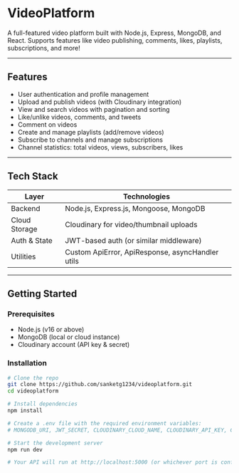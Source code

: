 # VideoPlatform

A full-featured video platform built with Node.js, Express, MongoDB, and React. Supports features like video publishing, comments, likes, playlists, subscriptions, and more!

---

##  Features

- User authentication and profile management  
- Upload and publish videos (with Cloudinary integration)  
- View and search videos with pagination and sorting  
- Like/unlike videos, comments, and tweets  
- Comment on videos  
- Create and manage playlists (add/remove videos)  
- Subscribe to channels and manage subscriptions  
- Channel statistics: total videos, views, subscribers, likes  

---

##  Tech Stack

| Layer         | Technologies                                      |
|---------------|--------------------------------------------------|
| Backend       | Node.js, Express.js, Mongoose, MongoDB           |
| Cloud Storage | Cloudinary for video/thumbnail uploads            |
| Auth & State  | JWT-based auth (or similar middleware)           |
| Utilities     | Custom ApiError, ApiResponse, asyncHandler utils |

---

##  Getting Started

###  Prerequisites

- Node.js (v16 or above)  
- MongoDB (local or cloud instance)  
- Cloudinary account (API key & secret)  

###  Installation

```bash
# Clone the repo
git clone https://github.com/sanketg1234/videoplatform.git
cd videoplatform

# Install dependencies
npm install

# Create a .env file with the required environment variables:
# MONGODB_URI, JWT_SECRET, CLOUDINARY_CLOUD_NAME, CLOUDINARY_API_KEY, CLOUDINARY_API_SECRET

# Start the development server
npm run dev

# Your API will run at http://localhost:5000 (or whichever port is configured)
